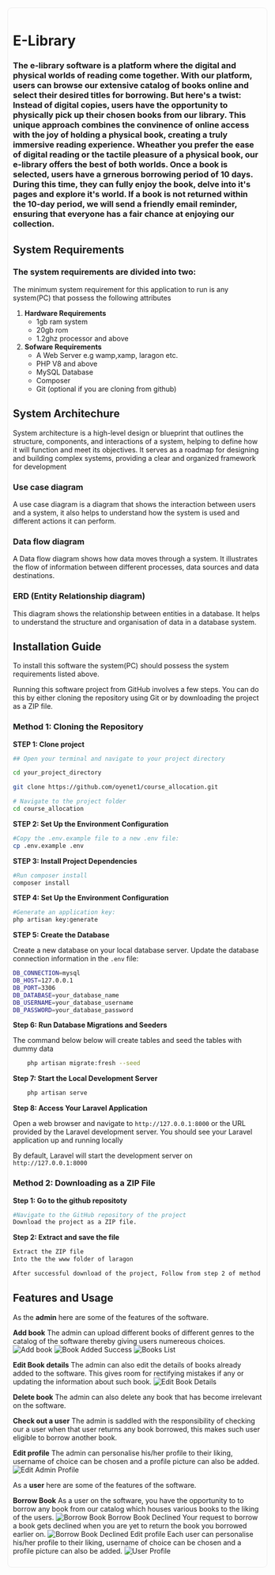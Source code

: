 <div style="width:100%; max-width: 1024px; margin: 2px auto; padding: 10px; border: 1px #eee solid; border-radius:8px">

# E-Library

### The e-library software is a platform where the digital and physical worlds of reading come together. With our platform, users can browse our extensive catalog of books online and select their desired titles for borrowing. But here's a twist: Instead of digital copies, users have the opportunity to physically pick up their chosen books from our library. This unique approach combines the convinence of online access with the joy of holding a physical book, creating a truly immersive reading experience. Wheather you prefer the ease of digital reading or the tactile pleasure of a physical book, our e-library offers the best of both worlds. Once a book is selected, users have a grnerous borrowing period of 10 days. During this time, they can fully enjoy the book, delve into it's pages and explore it's world. If a book is not returned within the 10-day period, we will send a friendly email reminder, ensuring that everyone has a fair chance at enjoying our collection.  

## System Requirements

### The system requirements are divided into two:

The minimum system requirement for this application to run is any system(PC) that possess the following attributes

1. **Hardware Requirements**
    - 1gb ram system
    - 20gb rom
    - 1.2ghz processor and above
2. **Sofware Requirements**
    - A Web Server e.g wamp,xamp, laragon etc.
    - PHP V8 and above
    - MySQL Database
    - Composer
    - Git (optional if you are cloning from github)
## System Architechure

System architecture is a high-level design or blueprint that outlines the structure, components, and interactions of a system, helping to define how it will function and meet its objectives. It serves as a roadmap for designing and building complex systems, providing a clear and organized framework for development

### Use case diagram

A use case diagram is a diagram that shows the interaction between users and a system, it also helps to understand how the system is used and different actions it can perform.
<!-- !["Use case Diagram"](/public/img/Course_allocation_system_Usecase_diagram.png) -->

### Data flow diagram

A Data flow diagram shows how data moves through a system. It illustrates the flow of information between different processes, data sources and data destinations.
<!-- !["Dataflow diagram"](/public/img/Course_allocation_system_Dataflow_diagram.png) -->

### ERD (Entity Relationship diagram)
This diagram shows the relationship between entities in a database. It helps to understand the structure and organisation of data in a database system.
<!-- ![ERD Diagram](/public/img/erd.png) -->

## Installation Guide

To install this software the system(PC) should possess the system requirements listed above.

Running this software project from GitHub involves a few steps. You can do this by either cloning the repository using Git or by downloading the project as a ZIP file.

### Method 1: Cloning the Repository

**STEP 1: Clone project**

```sh
## Open your terminal and navigate to your project directory

cd your_project_directory

git clone https://github.com/oyenet1/course_allocation.git

# Navigate to the project folder
cd course_allocation
```

**STEP 2: Set Up the Environment Configuration**

```sh
#Copy the .env.example file to a new .env file:
cp .env.example .env
```

**STEP 3: Install Project Dependencies**

```sh
#Run composer install
composer install
```

**STEP 4: Set Up the Environment Configuration**

```sh
#Generate an application key:
php artisan key:generate
```

**STEP 5: Create the Database**

Create a new database on your local database server. Update the database connection information in the `.env` file:

```sh
DB_CONNECTION=mysql
DB_HOST=127.0.0.1
DB_PORT=3306
DB_DATABASE=your_database_name
DB_USERNAME=your_database_username
DB_PASSWORD=your_database_password
```

**Step 6: Run Database Migrations and Seeders**

The command below below will create tables and seed the tables with dummy data

```sh
    php artisan migrate:fresh --seed
```

**Step 7: Start the Local Development Server**

```sh
    php artisan serve
```

**Step 8: Access Your Laravel Application**

Open a web browser and navigate to `http://127.0.0.1:8000` or the URL provided by the Laravel development server. You should see your Laravel application up and running locally

By default, Laravel will start the development server on `http://127.0.0.1:8000`

### Method 2: Downloading as a ZIP File
**Step 1: Go to the github repositoty**
```sh
#Navigate to the GitHub repository of the project
Download the project as a ZIP file.
```
**Step 2: Extract and save the file**
```sh
Extract the ZIP file 
Into the the www folder of laragon 

```
```sh
After successful download of the project, Follow from step 2 of method 1. 
```
## Features and Usage 
As the **admin** here are some of the features of the software. 


**Add book**
The admin can upload different books of different genres to the catalog of the software thereby giving users numereous choices. 
![Add book](<public/img/Add Book.jpeg>) 
![Book Added Success](<public/img/Book Added Success.jpeg>)
![Books List](<public/img/Books list.PNG>)

**Edit Book details**
The admin can also edit the details of books already added to the software. This gives room for rectifying mistakes if any or updating the information about such book. 
 ![Edit Book Details](<public/img/Edit Book Details.PNG>)

**Delete book**
The admin can also delete any book that has become irrelevant on the software. 

**Check out a user**
The admin is saddled with the responsibility of checking our a user when that user returns any book borrowed, this makes such user eligible to borrow another book. 

**Edit profile**
The admin can personalise his/her profile to their liking, username of choice can be chosen and a profile picture can also be added. 
![Edit Admin Profile](<public/img/Admin Profile.PNG>)



As a **user** here are some of the features of the software. 

**Borrow Book** 
As a user on the software, you have the opportunity to to borrow any book from our catalog which houses various books to the liking of the users. 
![Borrow Book](<public/img/Borrow Book (Check In) success.PNG>)
Borrow Book Declined
Your request to borrow a book gets declined when you are yet to return the book you borrowed earlier on.
![Borrow Book Declined](<public/img/Borrow Book Declined.PNG>)
Edit profile
Each user can personalise his/her profile to their liking, username of choice can be chosen and a profile picture can also be added. 
![User Profile](<public/img/User Profile.PNG>)